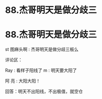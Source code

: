 # 88.杰哥明天是做分歧三

# 88.杰哥明天是做分歧三

st 图麻头啊 : 杰哥明天是做分歧三板么

评论区：

Ray : 看样子阳线了 m : 明天要大阳了

阿 亮 : 大阳大阳！

回答：明天不出阳线，不出极值，就空仓